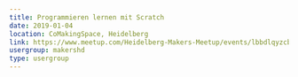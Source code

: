 ```yaml
---
title: Programmieren lernen mit Scratch
date: 2019-01-04
location: CoMakingSpace, Heidelberg
link: https://www.meetup.com/Heidelberg-Makers-Meetup/events/lbbdlqyzcbgb/
usergroup: makershd
type: usergroup
---
```

